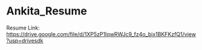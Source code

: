# Ankita_Resume
Resume Link: https://drive.google.com/file/d/1XP5zP1IqwRWJc9_fz4o_bix1BKFKzfQ1/view?usp=drivesdk
